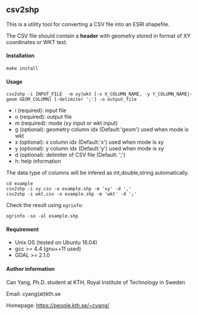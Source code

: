 ## csv2shp

This is a utility tool for converting a CSV file into an ESRI shapefile. 

The CSV file should contain a **header** with geometry stored in format of XY coordinates or WKT text.

#### Installation

    make install

#### Usage

    csv2shp -i INPUT_FILE  -m xy|wkt [-x X_COLUMN_NAME, -y Y_COLUMN_NAME|-geom GEOM_COLUMN] [-delimiter ';'] -o output_file

- i (required): input file
- o (required): output file
- m (required): mode (xy input or wkt input)
- g (optional): geometry column idx (Default:'geom') used when mode is wkt 
- x (optional): x column idx (Default:'x') used when mode is xy 
- y (optional): y column idx (Default:'y') used when mode is xy 
- d (optional): delimiter of CSV file (Default: ';')
- h: help information

The data type of columns will be infered as int,double,string automatically. 

    cd example
    csv2shp -i xy.csv -o example.shp -m 'xy' -d ','
    csv2shp -i wkt.csv -o example.shp -m 'wkt' -d ';'

Check the result using `ogrinfo`:

    ogrinfo -so -al example.shp

#### Requirement

- Unix OS (tested on Ubuntu 16.04)
- gcc >= 4.4 (gnu++11 used)
- GDAL >= 2.1.0

#### Author information 

Can Yang, Ph.D. student at KTH, Royal Institute of Technology in Sweden 

Email: cyang(at)kth.se

Homepage: https://people.kth.se/~cyang/





